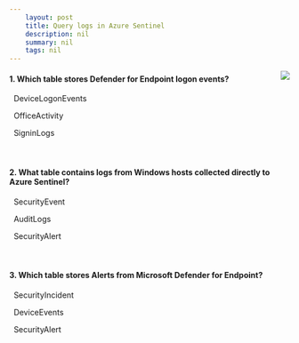 ```yaml
---
    layout: post
    title: Query logs in Azure Sentinel 
    description: nil
    summary: nil
    tags: nil
---
```



 <a target="_blank" href="https://docs.microsoft.com/en-us/learn/modules/query-logs-azure-sentinel/6-knowledge-check/"><i class="fas fa-external-link-alt"></i> </a>
 <img align="right" src="https://docs.microsoft.com/en-us/learn/achievements/query-logs-in-azure-sentinel.svg">
####  1. Which table stores Defender for Endpoint logon events?


<i class='fas fa-check-square' style='color: Dodgerblue;'></i> &nbsp;&nbsp;DeviceLogonEvents

<i class='far fa-square'></i> &nbsp;&nbsp;OfficeActivity

<i class='far fa-square'></i> &nbsp;&nbsp;SigninLogs
<br />
<br />
<br />

####  2. What table contains logs from Windows hosts collected directly to Azure Sentinel?


<i class='fas fa-check-square' style='color: Dodgerblue;'></i> &nbsp;&nbsp;SecurityEvent

<i class='far fa-square'></i> &nbsp;&nbsp;AuditLogs

<i class='far fa-square'></i> &nbsp;&nbsp;SecurityAlert
<br />
<br />
<br />

####  3. Which table stores Alerts from Microsoft Defender for Endpoint?


<i class='far fa-square'></i> &nbsp;&nbsp;SecurityIncident

<i class='far fa-square'></i> &nbsp;&nbsp;DeviceEvents

<i class='fas fa-check-square' style='color: Dodgerblue;'></i> &nbsp;&nbsp;SecurityAlert
<br />
<br />
<br />
